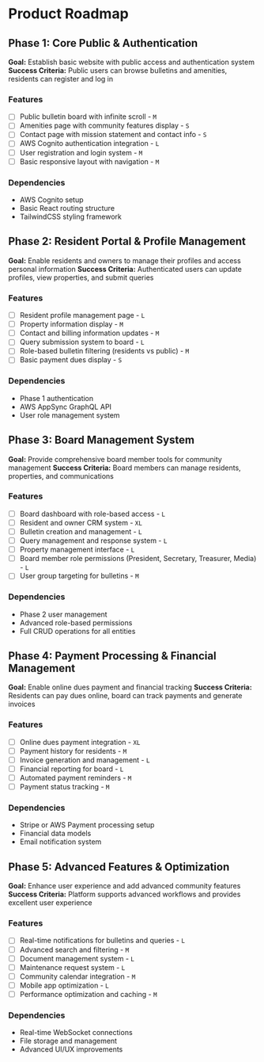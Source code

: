 # Product Roadmap

## Phase 1: Core Public & Authentication

**Goal:** Establish basic website with public access and authentication system
**Success Criteria:** Public users can browse bulletins and amenities, residents can register and log in

### Features

- [ ] Public bulletin board with infinite scroll - `M`
- [ ] Amenities page with community features display - `S`
- [ ] Contact page with mission statement and contact info - `S`
- [ ] AWS Cognito authentication integration - `L`
- [ ] User registration and login system - `M`
- [ ] Basic responsive layout with navigation - `M`

### Dependencies

- AWS Cognito setup
- Basic React routing structure
- TailwindCSS styling framework

## Phase 2: Resident Portal & Profile Management

**Goal:** Enable residents and owners to manage their profiles and access personal information
**Success Criteria:** Authenticated users can update profiles, view properties, and submit queries

### Features

- [ ] Resident profile management page - `L`
- [ ] Property information display - `M`
- [ ] Contact and billing information updates - `M`
- [ ] Query submission system to board - `L`
- [ ] Role-based bulletin filtering (residents vs public) - `M`
- [ ] Basic payment dues display - `S`

### Dependencies

- Phase 1 authentication
- AWS AppSync GraphQL API
- User role management system

## Phase 3: Board Management System

**Goal:** Provide comprehensive board member tools for community management
**Success Criteria:** Board members can manage residents, properties, and communications

### Features

- [ ] Board dashboard with role-based access - `L`
- [ ] Resident and owner CRM system - `XL`
- [ ] Bulletin creation and management - `L`
- [ ] Query management and response system - `L`
- [ ] Property management interface - `L`
- [ ] Board member role permissions (President, Secretary, Treasurer, Media) - `L`
- [ ] User group targeting for bulletins - `M`

### Dependencies

- Phase 2 user management
- Advanced role-based permissions
- Full CRUD operations for all entities

## Phase 4: Payment Processing & Financial Management

**Goal:** Enable online dues payment and financial tracking
**Success Criteria:** Residents can pay dues online, board can track payments and generate invoices

### Features

- [ ] Online dues payment integration - `XL`
- [ ] Payment history for residents - `M`
- [ ] Invoice generation and management - `L`
- [ ] Financial reporting for board - `L`
- [ ] Automated payment reminders - `M`
- [ ] Payment status tracking - `M`

### Dependencies

- Stripe or AWS Payment processing setup
- Financial data models
- Email notification system

## Phase 5: Advanced Features & Optimization

**Goal:** Enhance user experience and add advanced community features
**Success Criteria:** Platform supports advanced workflows and provides excellent user experience

### Features

- [ ] Real-time notifications for bulletins and queries - `L`
- [ ] Advanced search and filtering - `M`
- [ ] Document management system - `L`
- [ ] Maintenance request system - `L`
- [ ] Community calendar integration - `M`
- [ ] Mobile app optimization - `L`
- [ ] Performance optimization and caching - `M`

### Dependencies

- Real-time WebSocket connections
- File storage and management
- Advanced UI/UX improvements
